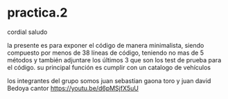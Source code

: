 # practica.2
cordial saludo

la presente es para exponer el código de manera minimalista, siendo compuesto por menos de
38 líneas de código, teniendo no mas de 5 métodos y también adjuntare los últimos 3 que son
los test de prueba para el código. su principal función es cumplir con un catalogo de vehículos

los integrantes del grupo somos juan sebastian gaona toro y juan david Bedoya cantor
https://youtu.be/d6pMSjfX5uU
